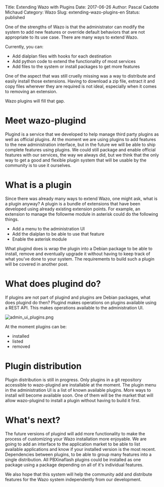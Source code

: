 Title: Extending Wazo with Plugins
Date: 2017-06-26
Author: Pascal Cadotte Michaud
Category: Wazo
Slug: extending-wazo-plugins-en
Status: published


One of the strengths of Wazo is that the administrator can modify the system to add new features or override default behaviors that are not appropriate to its use case. There are many ways to extend Wazo.

Currently, you can:

* Add dialplan files with hooks for each destination
* Add python code to extend the functionality of most services
* Add files to the system or install packages to get more features

One of the aspect that was still cruelly missing was a way to distribute and easily install those extensions. Having to download a zip file, extract it and copy files wherever they are required is not ideal, especially when it comes to removing an extension.

Wazo plugins will fill that gap.


# Meet wazo-plugind

Plugind is a service that we developed to help manage third party plugins as well as official plugins. At the moment we are using plugins to add features to the new administration interface, but in the future we will be able to ship complete features using plugins. We could still package and enable official features with our services, the way we always did, but we think that the only way to get a good and flexible plugin system that will be usable by the community is to use it ourselves.


# What is a plugin

Since there was already many ways to extend Wazo, one might ask, what is a plugin anyway? A plugin is a bundle of extensions that have been developed using already existing extension points.  For example, an extension to manage the followme module in asterisk could do the following things.

* Add a menu to the administration UI
* Add the dialplan to be able to use that feature
* Enable the asterisk module

What plugind does is wrap the plugin into a Debian package to be able to install, remove and eventually upgrade it without having to keep track of what you've done to your system. The requirements to build such a plugin will be covered in another post.


# What does plugind do?

If plugins are not part of plugind and plugins are Debian packages, what does plugind do then? Plugind makes operations on plugins available using a REST API. This makes operations available to the administration UI.

![admin_ui_plugins.png](../images/blog/admin_ui_plugins.png "Interface example")

At the moment plugins can be:

* installed
* listed
* removed


# Plugin distribution

Plugin distribution is still in progress. Only plugins in a git repository accessible to wazo-plugind are installable at the moment. The plugin menu in the administration UI is a list of known available plugins. More ways to install will become available soon. One of them will be the market that will allow wazo-plugind to install a plugin without having to build it first.


# What's next?

The future versions of plugind will add more functionality to make the process of customizing your Wazo installation more enjoyable. We are going to add an interface to the application market to be able to list available applications and know if your installed version is the most recent. Dependencies between plugins, to be able to group many features into a single distribution. All PBXinaflash plugins could be installed as one package using a package depending on all of it's individual features.

We also hope that this system will help the community add and distribute features for the Wazo system independently from our development.
